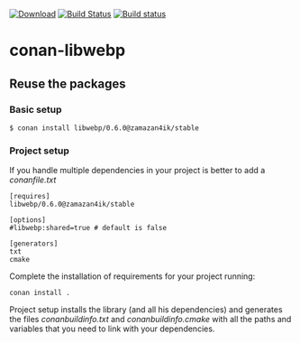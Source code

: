 [![Download](https://api.bintray.com/packages/nunojpg/conan-repo/libwebp%3Anunojpg/images/download.svg)](https://bintray.com/nunojpg/conan-repo/libwebp%3Anunojpg/_latestVersion)
[![Build Status](https://travis-ci.org/nunojpg/conan-libwebp.svg?branch=master)](https://travis-ci.org/nunojpg/conan-libwebp)
[![Build status](https://ci.appveyor.com/api/projects/status/id8h0aq9myiqjt7o/branch/master?svg=true)](https://ci.appveyor.com/project/nunojpg/conan-libwebp/branch/master)

# conan-libwebp

## Reuse the packages

### Basic setup

    $ conan install libwebp/0.6.0@zamazan4ik/stable
    
### Project setup

If you handle multiple dependencies in your project is better to add a *conanfile.txt*
    
    [requires]
    libwebp/0.6.0@zamazan4ik/stable

    [options]
    #libwebp:shared=true # default is false
    
    [generators]
    txt
    cmake

Complete the installation of requirements for your project running:</small></span>

    conan install .

Project setup installs the library (and all his dependencies) and generates the files *conanbuildinfo.txt* and *conanbuildinfo.cmake* with all the paths and variables that you need to link with your dependencies.
